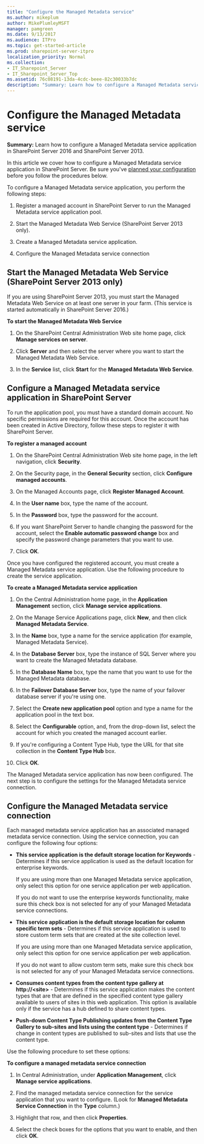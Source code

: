 ```yaml
---
title: "Configure the Managed Metadata service"
ms.author: mikeplum
author: MikePlumleyMSFT
manager: pamgreen
ms.date: 9/13/2017
ms.audience: ITPro
ms.topic: get-started-article
ms.prod: sharepoint-server-itpro
localization_priority: Normal
ms.collection:
- IT_Sharepoint_Server
- IT_Sharepoint_Server_Top
ms.assetid: 76c08191-13da-4cdc-beee-82c30033b7dc
description: "Summary: Learn how to configure a Managed Metadata service application in SharePoint Server 2016 and SharePoint Server 2013."
---
```


# Configure the Managed Metadata service

 **Summary:** Learn how to configure a Managed Metadata service application in SharePoint Server 2016 and SharePoint Server 2013. 
  
In this article we cover how to configure a Managed Metadata service application in SharePoint Server. Be sure you've [planned your configuration](managed-metadata-planning.md) before you follow the procedures below. 
  
To configure a Managed Metadata service application, you perform the following steps:
  
1. Register a managed account in SharePoint Server to run the Managed Metadata service application pool.
    
2. Start the Managed Metadata Web Service (SharePoint Server 2013 only).
    
3. Create a Managed Metadata service application.
    
4. Configure the Managed Metadata service connection
    
## Start the Managed Metadata Web Service (SharePoint Server 2013 only)

If you are using SharePoint Server 2013, you must start the Managed Metadata Web Service on at least one server in your farm. (This service is started automatically in SharePoint Server 2016.)
  
 **To start the Managed Metadata Web Service**
  
1. On the SharePoint Central Administration Web site home page, click **Manage services on server**.
    
2. Click **Server** and then select the server where you want to start the Managed Metadata Web Service. 
    
3. In the **Service** list, click **Start** for the **Managed Metadata Web Service**.
    
## Configure a Managed Metadata service application in SharePoint Server
<a name="section1"> </a>

To run the application pool, you must have a standard domain account. No specific permissions are required for this account. Once the account has been created in Active Directory, follow these steps to register it with SharePoint Server.
  
 **To register a managed account**
  
1. On the SharePoint Central Administration Web site home page, in the left navigation, click **Security**.
    
2. On the Security page, in the **General Security** section, click **Configure managed accounts**.
    
3. On the Managed Accounts page, click **Register Managed Account**.
    
4. In the **User name** box, type the name of the account. 
    
5. In the **Password** box, type the password for the account. 
    
6. If you want SharePoint Server to handle changing the password for the account, select the **Enable automatic password change** box and specify the password change parameters that you want to use. 
    
7. Click **OK**.
    
Once you have configured the registered account, you must create a Managed Metadata service application. Use the following procedure to create the service application.
  
 **To create a Managed Metadata service application**
  
1. On the Central Administration home page, in the **Application Management** section, click **Manage service applications**.
    
2. On the Manage Service Applications page, click **New**, and then click **Managed Metadata Service**.
    
3. In the **Name** box, type a name for the service application (for example, Managed Metadata Service).
    
4. In the **Database Server** box, type the instance of SQL Server where you want to create the Managed Metadata database. 
    
5. In the **Database Name** box, type the name that you want to use for the Managed Metadata database. 
    
6. In the **Failover Database Server** box, type the name of your failover database server if you're using one. 
    
7. Select the **Create new application pool** option and type a name for the application pool in the text box. 
    
8. Select the **Configurable** option, and, from the drop-down list, select the account for which you created the managed account earlier. 
    
9. If you're configuring a Content Type Hub, type the URL for that site collection in the **Content Type Hub** box. 
    
10. Click **OK**.
    
The Managed Metadata service application has now been configured. The next step is to configure the settings for the Managed Metadata service connection.
  
## Configure the Managed Metadata service connection
<a name="section1"> </a>

Each managed metadata service application has an associated managed metadata service connection. Using the service connection, you can configure the following four options:
  
- **This service application is the default storage location for Keywords** - Determines if this service application is used as the default location for enterprise keywords. 
    
    If you are using more than one Managed Metadata service application, only select this option for one service application per web application.
    
    If you do not want to use the enterprise keywords functionality, make sure this check box is not selected for any of your Managed Metadata service connections.
    
- **This service application is the default storage location for column specific term sets** - Determines if this service application is used to store custom term sets that are created at the site collection level. 
    
    If you are using more than one Managed Metadata service application, only select this option for one service application per web application.
    
    If you do not want to allow custom term sets, make sure this check box is not selected for any of your Managed Metadata service connections.
    
- **Consumes content types from the content type gallery at http://\<site\>** - Determines if this service application makes the content types that are that are defined in the specified content type gallery available to users of sites in this web application. This option is available only if the service has a hub defined to share content types. 
    
- **Push-down Content Type Publishing updates from the Content Type Gallery to sub-sites and lists using the content type** - Determines if change in content types are published to sub-sites and lists that use the content type. 
    
Use the following procedure to set these options:
  
 **To configure a managed metadata service connection**
  
1. In Central Administration, under **Application Management**, click **Manage service applications**.
    
2. Find the managed metadata service connection for the service application that you want to configure. (Look for **Managed Metadata Service Connection** in the **Type** column.) 
    
3. Highlight that row, and then click **Properties**.
    
4. Select the check boxes for the options that you want to enable, and then click **OK**.
    

